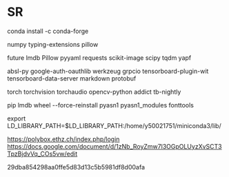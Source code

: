 # SR

conda install -c conda-forge 

numpy typing-extensions pillow

future lmdb Pillow pyyaml requests scikit-image scipy tqdm yapf

absl-py google-auth-oauthlib werkzeug grpcio tensorboard-plugin-wit tensorboard-data-server markdown protobuf

torch torchvision torchaudio opencv-python addict tb-nightly

pip lmdb wheel --force-reinstall  pyasn1 pyasn1_modules fonttools

export LD_LIBRARY_PATH=$LD_LIBRARY_PATH:/home/y50021751/miniconda3/lib/

https://polybox.ethz.ch/index.php/login
https://docs.google.com/document/d/1zNb_RoyZmw7l3OGpOLUyzXvSCT3TpzBjdvVq_COs5vw/edit

29dba854298aa0ffe5d83d13c5b5981df8d00afa
